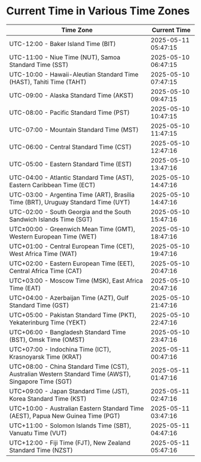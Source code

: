 # Current Time in Various Time Zones

| Time Zone | Current Time |
|-----------|--------------|
| UTC-12:00 - Baker Island Time (BIT) | 2025-05-11 05:47:15 |
| UTC-11:00 - Niue Time (NUT), Samoa Standard Time (SST) | 2025-05-10 06:47:15 |
| UTC-10:00 - Hawaii-Aleutian Standard Time (HAST), Tahiti Time (TAHT) | 2025-05-10 07:47:15 |
| UTC-09:00 - Alaska Standard Time (AKST) | 2025-05-10 09:47:15 |
| UTC-08:00 - Pacific Standard Time (PST) | 2025-05-10 10:47:15 |
| UTC-07:00 - Mountain Standard Time (MST) | 2025-05-10 11:47:15 |
| UTC-06:00 - Central Standard Time (CST) | 2025-05-10 12:47:16 |
| UTC-05:00 - Eastern Standard Time (EST) | 2025-05-10 13:47:16 |
| UTC-04:00 - Atlantic Standard Time (AST), Eastern Caribbean Time (ECT) | 2025-05-10 14:47:16 |
| UTC-03:00 - Argentina Time (ART), Brasília Time (BRT), Uruguay Standard Time (UYT) | 2025-05-10 14:47:16 |
| UTC-02:00 - South Georgia and the South Sandwich Islands Time (SGT) | 2025-05-10 15:47:16 |
| UTC±00:00 - Greenwich Mean Time (GMT), Western European Time (WET) | 2025-05-10 18:47:16 |
| UTC+01:00 - Central European Time (CET), West Africa Time (WAT) | 2025-05-10 19:47:16 |
| UTC+02:00 - Eastern European Time (EET), Central Africa Time (CAT) | 2025-05-10 20:47:16 |
| UTC+03:00 - Moscow Time (MSK), East Africa Time (EAT) | 2025-05-10 20:47:16 |
| UTC+04:00 - Azerbaijan Time (AZT), Gulf Standard Time (GST) | 2025-05-10 21:47:16 |
| UTC+05:00 - Pakistan Standard Time (PKT), Yekaterinburg Time (YEKT) | 2025-05-10 22:47:16 |
| UTC+06:00 - Bangladesh Standard Time (BST), Omsk Time (OMST) | 2025-05-10 23:47:16 |
| UTC+07:00 - Indochina Time (ICT), Krasnoyarsk Time (KRAT) | 2025-05-11 00:47:16 |
| UTC+08:00 - China Standard Time (CST), Australian Western Standard Time (AWST), Singapore Time (SGT) | 2025-05-11 01:47:16 |
| UTC+09:00 - Japan Standard Time (JST), Korea Standard Time (KST) | 2025-05-11 02:47:16 |
| UTC+10:00 - Australian Eastern Standard Time (AEST), Papua New Guinea Time (PGT) | 2025-05-11 03:47:16 |
| UTC+11:00 - Solomon Islands Time (SBT), Vanuatu Time (VUT) | 2025-05-11 04:47:16 |
| UTC+12:00 - Fiji Time (FJT), New Zealand Standard Time (NZST) | 2025-05-11 05:47:16 |
